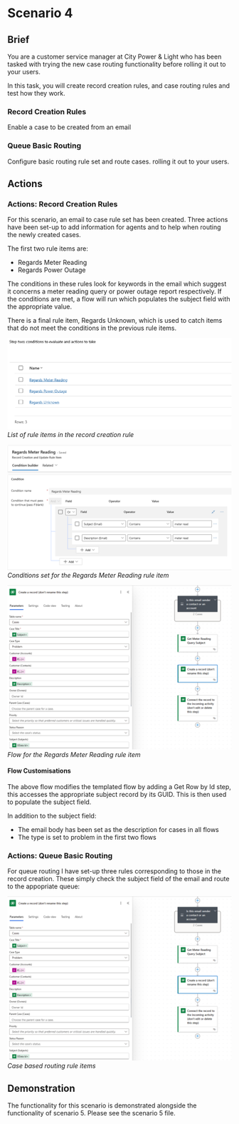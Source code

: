 # Scenario 4

## Brief

You are a customer service manager at City Power & Light who has been tasked
with trying the new case routing functionality before rolling it out to your
users.

In this task, you will create record creation rules, and case routing
rules and test how they work.

### Record Creation Rules

Enable a case to be created from an email

### Queue Basic Routing

Configure basic routing rule set and route cases.
rolling it out to your users.

## Actions

### Actions: Record Creation Rules

For this scenario, an email to case rule set has been created. Three actions
have been set-up to add information for agents and to help when routing the
newly created cases.

The first two rule items are:

- Regards Meter Reading
- Regards Power Outage

The conditions in these rules look for keywords in the email which suggest it
concerns a meter reading query or power outage report respectively. If the
conditions are met, a flow will run which populates the subject field with the
appropriate value.

There is a final rule item, Regards Unknown, which is used to catch items that
do not meet the conditions in the previous rule items.

![List of rule items](../images/s4_1.png)
_List of rule items in the record creation rule_

![Conditions set for the Regards Meter Reading rule item](../images/s4_2.png)
_Conditions set for the Regards Meter Reading rule item_

![Flow for the Regards Meter Reading rule item](../images/s4_3.png)
_Flow for the Regards Meter Reading rule item_

#### Flow Customisations

The above flow modifies the templated flow by adding a Get Row by Id step, this
accesses the appropriate subject record by its GUID. This is then used to
populate the subject field.

In addition to the subject field:

- The email body has been set as the description for cases in all flows
- The type is set to problem in the first two flows

### Actions: Queue Basic Routing

For queue routing I have set-up three rules corresponding to those in the record
creation. These simply check the subject field of the email and route to the
appopriate queue:

![Case based routing rule items](../images/s4_3.png)
_Case based routing rule items_

## Demonstration

The functionality for this scenario is demonstrated alongside the functionality
of scenario 5. Please see the scenario 5 file.
